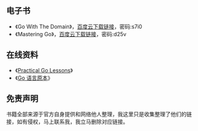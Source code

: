 
## 电子书

- 《Go With The Domain》，[百度云下载链接](https://pan.baidu.com/s/1Y4Viz3wgWzgHrc3lch-hMA)，密码:s7i0
- 《Mastering Go》，[百度云下载链接](https://pan.baidu.com/s/1k7ciYhxlaFGwzTIqkEJnhw)，密码:d25v

## 在线资料

- 《[Practical Go Lessons](https://www.practical-go-lessons.com/)》
- 《[Go 语言原本](https://golang.design/under-the-hood/)》

## 免责声明

书籍全部来源于官方自身提供和网络他人整理，我这里只是收集整理了他们的链接，如有侵权，马上联系我，我立马删除对应链接。